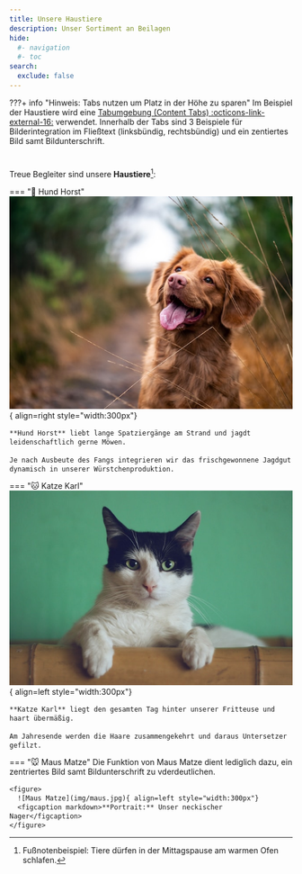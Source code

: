 ```yaml
---
title: Unsere Haustiere
description: Unser Sortiment an Beilagen
hide:
  #- navigation
  #- toc
search:
  exclude: false
---
```


???+ info "Hinweis: Tabs nutzen um Platz in der Höhe zu sparen"
    Im Beispiel der Haustiere wird eine [Tabumgebung (Content Tabs) :octicons-link-external-16:](https://squidfunk.github.io/mkdocs-material/reference/content-tabs/) verwendet. Innerhalb der Tabs sind 3 Beispiele für Bilderintegration im Fließtext (linksbündig, rechtsbündig) und ein zentiertes Bild samt Bildunterschrift.

#
Treue Begleiter sind unsere **Haustiere**[^1]:

=== ":dog: Hund Horst"
    ![Hund Horst](img/hund.jpg){ align=right style="width:300px"}

    **Hund Horst** liebt lange Spatziergänge am Strand und jagdt leidenschaftlich gerne Möwen.

    Je nach Ausbeute des Fangs integrieren wir das frischgewonnene Jagdgut dynamisch in unserer Würstchenproduktion.

=== ":cat: Katze Karl"
    ![Katze Karl](img/katze.jpg){ align=left style="width:300px"}

    **Katze Karl** liegt den gesamten Tag hinter unserer Fritteuse und haart übermäßig.

    Am Jahresende werden die Haare zusammengekehrt und daraus Untersetzer gefilzt.

=== ":mouse: Maus Matze"
    Die Funktion von Maus Matze dient lediglich dazu, ein zentriertes Bild samt Bildunterschrift zu vderdeutlichen.

    <figure>
      ![Maus Matze](img/maus.jpg){ align=left style="width:300px"}
      <figcaption markdown>**Portrait:** Unser neckischer Nager</figcaption>
    </figure>


[^1]: Fußnotenbeispiel: Tiere dürfen in der Mittagspause am warmen Ofen schlafen.
